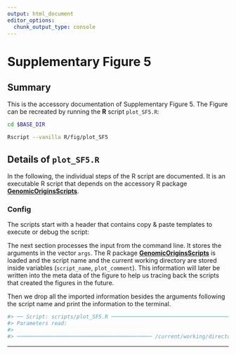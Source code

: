 ```yaml
---
output: html_document
editor_options:
  chunk_output_type: console
---
```

# Supplementary Figure 5



## Summary

This is the accessory documentation of Supplementary Figure 5.
The Figure can be recreated by running the **R** script `plot_SF5.R`:

```sh
cd $BASE_DIR

Rscript --vanilla R/fig/plot_SF5

```

## Details of `plot_SF5.R`

In the following, the individual steps of the R script are documented.
It is an executable R script that depends on the accessory R package [**GenomicOriginsScripts**](https://k-hench.github.io/GenomicOriginsScripts).

### Config

The scripts start with a header that contains copy & paste templates to execute or debug the script:



The next section processes the input from the command line.
It stores the arguments in the vector `args`.
The R package [**GenomicOriginsScripts**](https://k-hench.github.io/GenomicOriginsScripts) is loaded and the script name and the current working directory are stored inside variables (`script_name`, `plot_comment`).
This information will later be written into the meta data of the figure to help us tracing back the scripts that created the figures in the future.

Then we drop all the imported information besides the arguments following the script name and print the information to the terminal.



```r
#> ── Script: scripts/plot_SF5.R ────────────────────────────────────────────
#> Parameters read:
#>
#> ─────────────────────────────────────────── /current/working/directory ──
```




---
